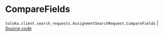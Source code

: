 # CompareFields
`toloka.client.search_requests.AssignmentSearchRequest.CompareFields` | [Source code](https://github.com/Toloka/toloka-kit/blob/v1.0.2/src/client/search_requests.py#L408)

